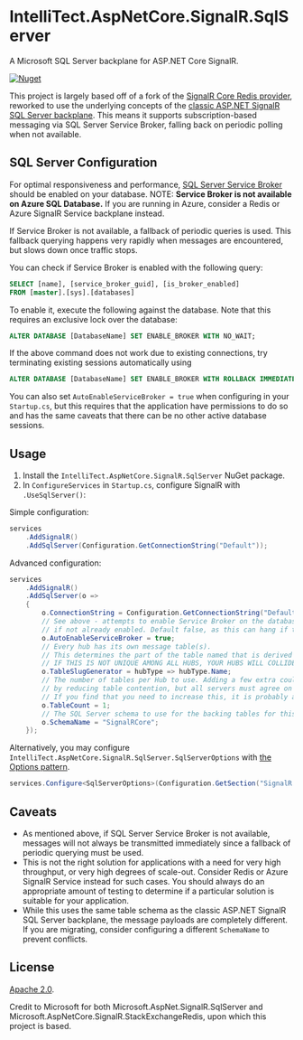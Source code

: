 # IntelliTect.AspNetCore.SignalR.SqlServer

A Microsoft SQL Server backplane for ASP.NET Core SignalR.

[![Nuget](https://img.shields.io/nuget/v/IntelliTect.AspNetCore.SignalR.SqlServer)](https://www.nuget.org/packages/IntelliTect.AspNetCore.SignalR.SqlServer/)


This project is largely based off of a fork of the [SignalR Core Redis provider](https://github.com/dotnet/aspnetcore/tree/main/src/SignalR/server/StackExchangeRedis), reworked to use the underlying concepts of the [classic ASP.NET SignalR SQL Server backplane](https://github.com/SignalR/SignalR/tree/main/src/Microsoft.AspNet.SignalR.SqlServer). This means it supports subscription-based messaging via SQL Server Service Broker, falling back on periodic polling when not available.


## SQL Server Configuration

For optimal responsiveness and performance, [SQL Server Service Broker](https://docs.microsoft.com/en-us/sql/database-engine/configure-windows/sql-server-service-broker?view=sql-server-ver15) should be enabled on your database. NOTE: **Service Broker is not available on Azure SQL Database.** If you are running in Azure, consider a Redis or Azure SignalR Service backplane instead.

If Service Broker is not available, a fallback of periodic queries is used. This fallback querying happens very rapidly when messages are encountered, but slows down once traffic stops.

You can check if Service Broker is enabled with the following query:
``` sql
SELECT [name], [service_broker_guid], [is_broker_enabled]
FROM [master].[sys].[databases]
```

To enable it, execute the following against the database. Note that this requires an exclusive lock over the database:
``` sql
ALTER DATABASE [DatabaseName] SET ENABLE_BROKER WITH NO_WAIT;
```

If the above command does not work due to existing connections, try terminating existing sessions automatically using
``` sql 
ALTER DATABASE [DatabaseName] SET ENABLE_BROKER WITH ROLLBACK IMMEDIATE
```

You can also set `AutoEnableServiceBroker = true` when configuring in your `Startup.cs`, but this requires that the application have permissions to do so and has the same caveats that there can be no other active database sessions.

## Usage

1. Install the `IntelliTect.AspNetCore.SignalR.SqlServer` NuGet package.
2. In `ConfigureServices` in `Startup.cs`, configure SignalR with `.UseSqlServer()`:


Simple configuration:
``` cs
services
    .AddSignalR()
    .AddSqlServer(Configuration.GetConnectionString("Default"));
```

Advanced configuration:

``` cs 
services
    .AddSignalR()
    .AddSqlServer(o =>
    {
        o.ConnectionString = Configuration.GetConnectionString("Default");
        // See above - attempts to enable Service Broker on the database at startup
        // if not already enabled. Default false, as this can hang if the database has other sessions.
        o.AutoEnableServiceBroker = true;
        // Every hub has its own message table(s). 
        // This determines the part of the table named that is derived from the hub name.
        // IF THIS IS NOT UNIQUE AMONG ALL HUBS, YOUR HUBS WILL COLLIDE AND MESSAGES MIX.
        o.TableSlugGenerator = hubType => hubType.Name;
        // The number of tables per Hub to use. Adding a few extra could increase throughput
        // by reducing table contention, but all servers must agree on the number of tables used.
        // If you find that you need to increase this, it is probably a hint that you need to switch to Redis.
        o.TableCount = 1;
        // The SQL Server schema to use for the backing tables for this backplane.
        o.SchemaName = "SignalRCore";
    });
```

Alternatively, you may configure `IntelliTect.AspNetCore.SignalR.SqlServer.SqlServerOptions` with [the Options pattern](https://docs.microsoft.com/en-us/aspnet/core/fundamentals/configuration/?view=aspnetcore-5.0).

``` cs
services.Configure<SqlServerOptions>(Configuration.GetSection("SignalR:SqlServer"));
```

## Caveats

* As mentioned above, if SQL Server Service Broker is not available, messages will not always be transmitted immediately since a fallback of periodic querying must be used.
* This is not the right solution for applications with a need for very high throughput, or very high degrees of scale-out. Consider Redis or Azure SignalR Service instead for such cases. You should always do an appropriate amount of testing to determine if a particular solution is suitable for your application.
* While this uses the same table schema as the classic ASP.NET SignalR SQL Server backplane, the message payloads are completely different. If you are migrating, consider configuring a different `SchemaName` to prevent conflicts.

## License

[Apache 2.0](./LICENSE.txt). 

Credit to Microsoft for both Microsoft.AspNet.SignalR.SqlServer and Microsoft.AspNetCore.SignalR.StackExchangeRedis, upon which this project is based.
